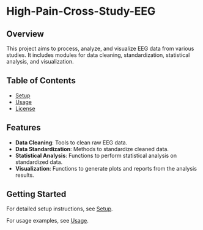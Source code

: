 # High-Pain-Cross-Study-EEG

## Overview
This project aims to process, analyze, and visualize EEG data from various studies. It includes modules for data cleaning, standardization, statistical analysis, and visualization.

## Table of Contents
- [Setup](setup.md)
- [Usage](usage.md)
- [License](../LICENSE)

## Features
- **Data Cleaning**: Tools to clean raw EEG data.
- **Data Standardization**: Methods to standardize cleaned data.
- **Statistical Analysis**: Functions to perform statistical analysis on standardized data.
- **Visualization**: Functions to generate plots and reports from the analysis results.

## Getting Started
For detailed setup instructions, see [Setup](setup.md).

For usage examples, see [Usage](usage.md).
